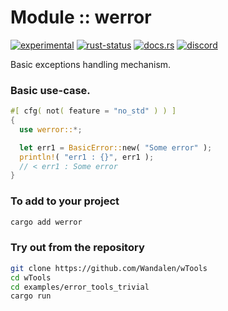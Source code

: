 <!-- {{# generate.module_header{} #}} -->

# Module :: werror
[![experimental](https://raster.shields.io/static/v1?label=stability&message=experimental&color=orange&logoColor=eee)](https://github.com/emersion/stability-badges#experimental) [![rust-status](https://github.com/Wandalen/wTools/actions/workflows/ModuleErrorToolsPush.yml/badge.svg)](https://github.com/Wandalen/wTools/actions/workflows/ModuleErrorToolsPush.yml) [![docs.rs](https://img.shields.io/docsrs/werror?color=e3e8f0&logo=docs.rs)](https://docs.rs/werror) [![discord](https://img.shields.io/discord/872391416519737405?color=eee&logo=discord&logoColor=eee&label=ask)](https://discord.gg/m3YfbXpUUY)

Basic exceptions handling mechanism.

### Basic use-case.

<!-- {{# generate.module_sample{} #}} -->

```rust
#[ cfg( not( feature = "no_std" ) ) ]
{
  use werror::*;

  let err1 = BasicError::new( "Some error" );
  println!( "err1 : {}", err1 );
  // < err1 : Some error
}
```

### To add to your project

```sh
cargo add werror
```

### Try out from the repository

```sh
git clone https://github.com/Wandalen/wTools
cd wTools
cd examples/error_tools_trivial
cargo run
```
